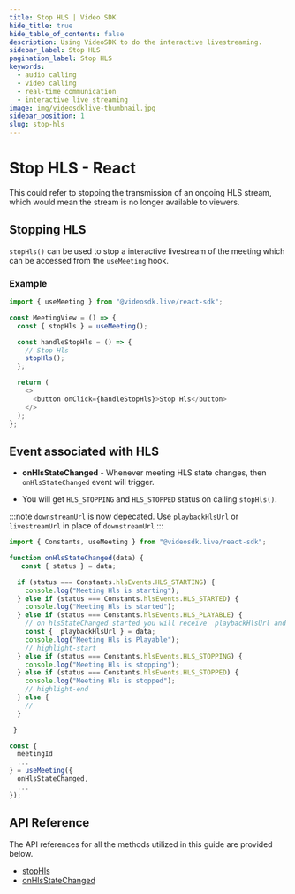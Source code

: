```yaml
---
title: Stop HLS | Video SDK
hide_title: true
hide_table_of_contents: false
description: Using VideoSDK to do the interactive livestreaming.
sidebar_label: Stop HLS
pagination_label: Stop HLS
keywords:
  - audio calling
  - video calling
  - real-time communication
  - interactive live streaming
image: img/videosdklive-thumbnail.jpg
sidebar_position: 1
slug: stop-hls
---
```


# Stop HLS - React

This could refer to stopping the transmission of an ongoing HLS stream, which would mean the stream is no longer available to viewers.

## Stopping HLS

`stopHls()` can be used to stop a interactive livestream of the meeting which can be accessed from the `useMeeting` hook.

### Example

```js
import { useMeeting } from "@videosdk.live/react-sdk";

const MeetingView = () => {
  const { stopHls } = useMeeting();

  const handleStopHls = () => {
    // Stop Hls
    stopHls();
  };

  return (
    <>
      <button onClick={handleStopHls}>Stop Hls</button>
    </>
  );
};
```

## Event associated with HLS

- **onHlsStateChanged** - Whenever meeting HLS state changes, then `onHlsStateChanged` event will trigger.

- You will get `HLS_STOPPING` and `HLS_STOPPED` status on calling `stopHls()`.

:::note
`downstreamUrl` is now depecated. Use `playbackHlsUrl` or `livestreamUrl` in place of `downstreamUrl`
:::

```js
import { Constants, useMeeting } from "@videosdk.live/react-sdk";

function onHlsStateChanged(data) {
   const { status } = data;

  if (status === Constants.hlsEvents.HLS_STARTING) {
    console.log("Meeting Hls is starting");
  } else if (status === Constants.hlsEvents.HLS_STARTED) {
    console.log("Meeting Hls is started");
  } else if (status === Constants.hlsEvents.HLS_PLAYABLE) {
    // on hlsStateChanged started you will receive  playbackHlsUrl and livestreamUrl
    const {  playbackHlsUrl } = data;
    console.log("Meeting Hls is Playable");
    // highlight-start
  } else if (status === Constants.hlsEvents.HLS_STOPPING) {
    console.log("Meeting Hls is stopping");
  } else if (status === Constants.hlsEvents.HLS_STOPPED) {
    console.log("Meeting Hls is stopped");
    // highlight-end
  } else {
    //
  }

 }

const {
  meetingId
  ...
} = useMeeting({
  onHlsStateChanged,
  ...
});

```

## API Reference

The API references for all the methods utilized in this guide are provided below.

- [stopHls](/react/api/sdk-reference/use-meeting/methods#stophls)
- [onHlsStateChanged](/react/api/sdk-reference/use-meeting/events#onhlsstatechanged)
